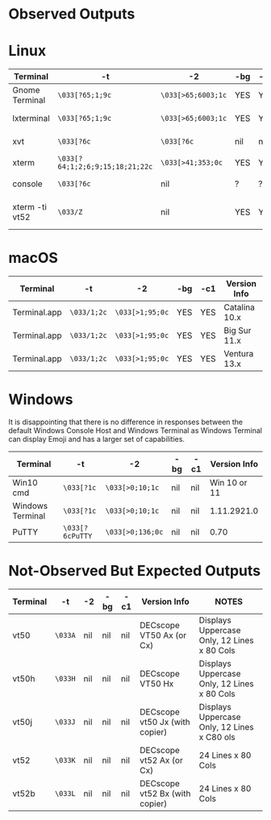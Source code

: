 # Observed Outputs

# Linux

| Terminal | -t | -2 | -bg | -c1 | Version Info |
|----------|----|----|-----|-----|--------------|
| Gnome Terminal | `\033[?65;1;9c` | `\033[>65;6003;1c` | YES | YES | VTE version 0.60.3 |
| lxterminal     | `\033[?65;1;9c` | `\033[>65;6003;1c` | YES | YES | VTE version 0.60.3 |
| xvt     | `\033[?6c` | `\033[?6c` | nil | nil | 2.1-20.3ubuntu2 |
| xterm   | `\033[?64;1;2;6;9;15;18;21;22c` | `\033[>41;353;0c` | YES | YES | XTerm(353) |
| console | `\033[?6c` | nil | ? | ? | Ubuntu 20.02  |
| xterm -ti vt52  | `\033/Z` | nil | YES | YES | XTerm(353) VT52 Emulation |

# macOS

| Terminal | -t | -2 | -bg | -c1 | Version Info |
|----------|----|----|-----|-----|--------------|
| Terminal.app | `\033/1;2c` | `\033[>1;95;0c` | YES | YES | Catalina 10.x |
| Terminal.app | `\033/1;2c` | `\033[>1;95;0c` | YES | YES | Big Sur 11.x |
| Terminal.app | `\033/1;2c` | `\033[>1;95;0c` | YES | YES | Ventura 13.x |

# Windows

It is disappointing that there is no difference in responses between
the default Windows Console Host and Windows Terminal as
Windows Terminal can display Emoji and has a larger set
of capabilities.

| Terminal | -t | -2 | -bg | -c1 | Version Info |
|----------|----|----|-----|-----|--------------|
| Win10 cmd        | `\033[?1c` | `\033[>0;10;1c` | nil | nil | Win 10 or 11 |
| Windows Terminal | `\033[?1c` | `\033[>0;10;1c` | nil | nil | 1.11.2921.0 |
| PuTTY      | `\033[?6cPuTTY` | `\033[>0;136;0c` | nil | nil | 0.70 |

# Not-Observed But Expected Outputs

| Terminal | -t | -2 | -bg | -c1 | Version Info | NOTES |
|----------|----|----|-----|-----|--------------|-------|
| vt50     | `\033A` | nil | nil | nil | DECscope VT50 Ax (or Cx) | Displays Uppercase Only, 12 Lines x 80 Cols |
| vt50h    | `\033H` | nil | nil | nil | DECscope VT50 Hx | Displays Uppercase Only, 12 Lines x 80 Cols |
| vt50j    | `\033J` | nil | nil | nil | DECscope vt50 Jx (with copier) | Displays Uppercase Only, 12 Lines x C80 ols |
| vt52     | `\033K` | nil | nil | nil | DECscope vt52 Ax (or Cx) | 24 Lines x 80 Cols |
| vt52b    | `\033L` | nil | nil | nil | DECscope vt52 Bx (with copier) | 24 Lines x 80 Cols |
